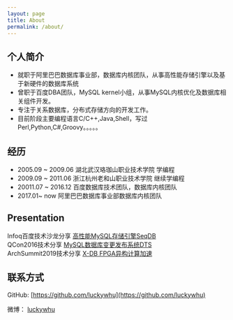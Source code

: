 ```yaml
---
layout: page
title: About
permalink: /about/
---
```


## 个人简介

- 就职于阿里巴巴数据库事业部，数据库内核团队，从事高性能存储引擎以及基于新硬件的数据库系统
- 曾职于百度DBA团队，MySQL kernel小组，从事MySQL内核优化及数据库相关组件开发。
- 专注于关系数据库，分布式存储方向的开发工作。
- 目前阶段主要编程语言C/C++,Java,Shell，写过Perl,Python,C#,Groovy。。。。。

## 经历

- 2005.09 ~ 2009.06 湖北武汉珞珈山职业技术学院 学编程 
- 2009.09 ~ 2011.06 浙江杭州老和山职业技术学院 继续学编程
- 20011.07 ~ 2016.12 百度数据库技术团队，数据库内核团队
- 2017.01~ now   阿里巴巴数据库事业部数据库内核团队

## Presentation

Infoq百度技术沙龙分享 [高性能MySQL存储引擎SeqDB](https://www.infoq.cn/zones/baidu-salon/content-37.html)  
QCon2016技术分享 [MySQL数据库变更发布系统DTS](http://2016.qconbeijing.com/presentation/2838)  
ArchSummit2019技术分享 [X-DB FPGA异构计算加速](https://sz2018.archsummit.com/presentation/699)  

## 联系方式

GitHub: [https://github.com/luckywhu](https://github.com/luckywhu)

微博： [luckywhu](http://weibo.com/u/2121576993)
